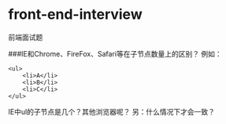 # front-end-interview
前端面试题

###IE和Chrome、FireFox、Safari等在子节点数量上的区别？
例如：

    <ul>
        <li>A</li>
        <li>B</li>
        <li>C</li>
    </ul>

IE中ul的子节点是几个？其他浏览器呢？
另：什么情况下才会一致？

